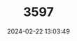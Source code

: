 ---
title: "3597"
category: "Callosciurus inornatus"
draft: false
date: 2024-02-22 13:03:49
languages:
  German: ["Einfarbiges Schönhörnchen"]
  Chinese: ["Yinzhi Songshu"]
  English: ["Inornate Squirrel"]
---